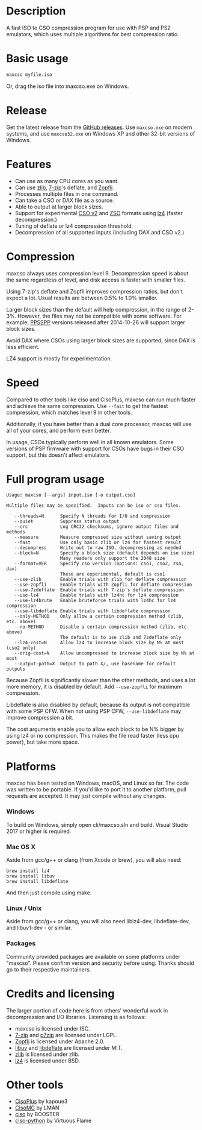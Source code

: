 Description
===========

A fast ISO to CSO compression program for use with PSP and PS2 emulators, which uses multiple
algorithms for best compression ratio.


Basic usage
===========

```sh
maxcso myfile.iso
```

Or, drag the iso file into maxcso.exe on Windows.


Release
===========

Get the latest release from the [GitHub releases][].  Use `maxcso.exe` on modern systems, and use
`maxcso32.exe` on Windows XP and other 32-bit versions of Windows.


Features
===========

  * Can use as many CPU cores as you want.
  * Can use [zlib][], [7-zip][]'s deflate, and [Zopfli][].
  * Processes multiple files in one command.
  * Can take a CSO or DAX file as a source.
  * Able to output at larger block sizes.
  * Support for experimental [CSO v2][] and [ZSO][] formats using [lz4][] (faster decompression.)
  * Tuning of deflate or lz4 compression threshold.
  * Decompression of all supported inputs (including DAX and CSO v2.)


Compression
===========

maxcso always uses compression level 9.  Decompression speed is about the same regardless of
level, and disk access is faster with smaller files.

Using 7-zip's deflate and Zopfli improves compression ratios, but don't expect a lot.  Usual
results are between 0.5% to 1.0% smaller.

Larger block sizes than the default will help compression, in the range of 2-3%.  However, the
files may not be compatible with some software.  For example, [PPSSPP][] versions released
after 2014-10-26 will support larger block sizes.

Avoid DAX where CSOs using larger block sizes are supported, since DAX is less efficient.

LZ4 support is mostly for experimentation.


Speed
===========

Compared to other tools like ciso and CisoPlus, maxcso can run much faster and achieve the same
compression.  Use `--fast` to get the fastest compression, which matches level 9 in other tools.

Additionally, if you have better than a dual core processor, maxcso will use all of your cores,
and perform even better.

In usage, CSOs typically perform well in all known emulators.  Some versions of PSP firmware with
support for CSOs have bugs in their CSO support, but this doesn't affect emulators.


Full program usage
===========

```
Usage: maxcso [--args] input.iso [-o output.cso]

Multiple files may be specified.  Inputs can be iso or cso files.

   --threads=N      Specify N threads for I/O and compression
   --quiet          Suppress status output
   --crc            Log CRC32 checksums, ignore output files and methods
   --measure        Measure compressed size without saving output
   --fast           Use only basic zlib or lz4 for fastest result
   --decompress     Write out to raw ISO, decompressing as needed
   --block=N        Specify a block size (default depends on iso size)
                    Many readers only support the 2048 size
   --format=VER     Specify cso version (options: cso1, cso2, zso, dax)
                    These are experimental, default is cso1
   --use-zlib       Enable trials with zlib for deflate compression
   --use-zopfli     Enable trials with Zopfli for deflate compression
   --use-7zdeflate  Enable trials with 7-zip's deflate compression
   --use-lz4        Enable trials with lz4hc for lz4 compression
   --use-lz4brute   Enable bruteforce trials with lz4hc for lz4 compression
   --use-libdeflate Enable trials with libdeflate compression
   --only-METHOD    Only allow a certain compression method (zlib, etc. above)
   --no-METHOD      Disable a certain compression method (zlib, etc. above)
                    The default is to use zlib and 7zdeflate only
   --lz4-cost=N     Allow lz4 to increase block size by N% at most (cso2 only)
   --orig-cost=N    Allow uncompressed to increase block size by N% at most
   --output-path=X  Output to path X/, use basename for default outputs
```

Because Zopfli is significantly slower than the other methods, and uses a lot more memory, it
is disabled by default.  Add `--use-zopfli` for maximum compression.

Libdeflate is also disabled by default, because its output is not compatible with some PSP CFW.
When not using PSP CFW, `--use-libdeflate` may improve compression a bit.

The cost arguments enable you to allow each block to be N% bigger by using lz4 or no
compression.  This makes the file read faster (less cpu power), but take more space.


Platforms
===========

maxcso has been tested on Windows, macOS, and Linux so far.  The code was written to be portable.
If you'd like to port it to another platform, pull requests are accepted.  It may just compile
without any changes.

### Windows

To build on Windows, simply open cli/maxcso.sln and build.  Visual Studio 2017 or higher is
required.

### Mac OS X

Aside from gcc/g++ or clang (from Xcode or brew), you will also need:

    brew install lz4
    brew install libuv
    brew install libdeflate

And then just compile using make.

### Linux / Unix

Aside from gcc/g++ or clang, you will also need liblz4-dev, libdeflate-dev, and libuv1-dev - or
similar.

### Packages

Community provided packages are available on some platforms under "maxcso".  Please confirm
version and security before using.  Thanks should go to their respective maintainers.


Credits and licensing
===========

The larger portion of code here is from others' wonderful work in decompression and I/O
libraries.  Licensing is as follows:

 * maxcso is licensed under ISC.
 * [7-zip][] and [p7zip][] are licensed under LGPL.
 * [Zopfli][] is licensed under Apache 2.0.
 * [libuv][] and [libdeflate][] are licensed under MIT.
 * [zlib][] is licensed under zlib.
 * [lz4][] is licensed under BSD.


Other tools
===========

 * [CisoPlus][] by kapoue3
 * [CisoMC][] by LMAN
 * [ciso][] by BOOSTER
 * [ciso-python][] by Virtuous Flame


[zlib]: https://github.com/madler/zlib
[7-zip]: http://7-zip.org/
[p7zip]: http://p7zip.sourceforge.net/
[Zopfli]: https://github.com/google/zopfli
[PPSSPP]: https://github.com/hrydgard/ppsspp
[libuv]: https://github.com/joyent/libuv
[libdeflate]: https://github.com/ebiggers/libdeflate
[CisoPlus]: https://web.archive.org/web/20161223115412/http://cisoplus.pspgen.com/
[CisoMC]: http://wololo.net/talk/viewtopic.php?f=20&t=32659
[ciso]: http://sourceforge.net/projects/ciso/
[ciso-python]: https://github.com/MrColdbird/procfw/blob/master/contrib/ciso.py
[lz4]: https://github.com/lz4/lz4
[CSO v2]: README_CSO.md
[ZSO]: README_ZSO.md
[GitHub releases]: https://github.com/unknownbrackets/maxcso/releases
